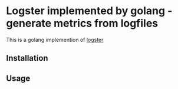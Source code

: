 # Logster implemented by golang - generate metrics from logfiles

This is a golang implemention of [logster](https://github.com/etsy/logster)

## Installation

## Usage

